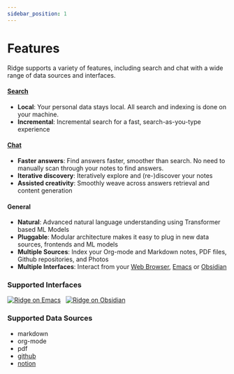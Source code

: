 ```yaml
---
sidebar_position: 1
---
```


# Features

Ridge supports a variety of features, including search and chat with a wide range of data sources and interfaces.

#### [Search](/features/search)
  - **Local**: Your personal data stays local. All search and indexing is done on your machine.
  - **Incremental**: Incremental search for a fast, search-as-you-type experience

#### [Chat](/features/chat)
  - **Faster answers**: Find answers faster, smoother than search. No need to manually scan through your notes to find answers.
  - **Iterative discovery**: Iteratively explore and (re-)discover your notes
  - **Assisted creativity**: Smoothly weave across answers retrieval and content generation

#### General
  - **Natural**: Advanced natural language understanding using Transformer based ML Models
  - **Pluggable**: Modular architecture makes it easy to plug in new data sources, frontends and ML models
  - **Multiple Sources**: Index your Org-mode and Markdown notes, PDF files, Github repositories, and Photos
  - **Multiple Interfaces**: Interact from your [Web Browser](/clients/web), [Emacs](/clients/emacs) or [Obsidian](/clients/obsidian)

### Supported Interfaces

[![Ridge on Emacs](https://img.shields.io/badge/Emacs-%237F5AB6.svg?&style=for-the-badge&logo=gnu-emacs&logoColor=white)](/docs/clients/emacs)
<span>&nbsp;</span>
[![Ridge on Obsidian](https://img.shields.io/badge/Obsidian-%23483699.svg?style=for-the-badge&logo=obsidian&logoColor=white)](/docs/clients/obsidian)

### Supported Data Sources
- markdown
- org-mode
- pdf
- [github](/online-data-sources/github_integration)
- [notion](/online-data-sources/notion_integration)
